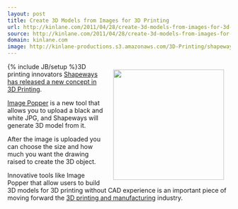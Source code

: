 ```yaml
---
layout: post
title: Create 3D Models from Images for 3D Printing
url: http://kinlane.com/2011/04/28/create-3d-models-from-images-for-3d-printing/
source: http://kinlane.com/2011/04/28/create-3d-models-from-images-for-3d-printing/
domain: kinlane.com
image: http://kinlane-productions.s3.amazonaws.com/3D-Printing/shapeways-drawing-to-3d-model.jpg
---
```

{% include JB/setup %}<img style="padding: 15px;" src="http://kinlane-productions.s3.amazonaws.com/3D-Printing/shapeways-drawing-to-3d-model.jpg" alt="" width="250" align="right" />3D printing innovators <a href="http://www.shapeways.com/blog/archives/816-Introducing-Image-Popper,-a-new-way-to-easily-3D-model-and-3D-print.html">Shapeways has released a new concept in 3D Printing</a>.<p></p>
<a title="Image Popper" href="http://www.shapeways.com/creator/image_popper">Image Popper</a> is a new tool that allows you to upload a black and white JPG, and Shapeways will generate 3D model from it.<p></p>
After the image is uploaded you can choose the size and how much you want the drawing raised to create the 3D object.<p></p>
Innovative tools like Image Popper that allow users to build 3D models for 3D printing without CAD experience is an important piece of moving forward the <a title="3D printing and manufacturing" href="http://www.kinlane.com/2011/04/3d-printing-and-manufacturing-with-google/">3D printing and manufacturing</a> industry.